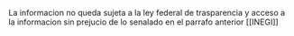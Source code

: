 La informacion no queda sujeta a la ley federal de trasparencia y acceso a la informacion sin prejucio de lo senalado en el parrafo anterior 
[[INEGI]]
